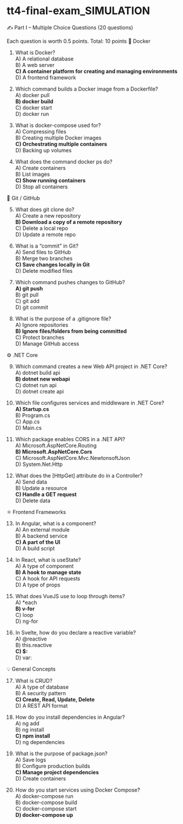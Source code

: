 # tt4-final-exam_SIMULATION

✍️ Part I – Multiple Choice Questions (20 questions)

Each question is worth 0.5 points. Total: 10 points
🐳 Docker

  1. What is Docker?<br>
        A) A relational database<br>
        B) A web server<br>
        **C) A container platform for creating and managing environments**<br>
        D) A frontend framework<br>
        
  2. Which command builds a Docker image from a Dockerfile?<br>
        A) docker pull<br>
        **B) docker build** <br>
        C) docker start<br>
        D) docker run<br>

   3. What is docker-compose used for?<br>
        A) Compressing files<br>
        B) Creating multiple Docker images<br>
       **C) Orchestrating multiple containers** <br>
        D) Backing up volumes<br>

  4. What does the command docker ps do?<br>
        A) Create containers<br>
        B) List images<br>
        **C) Show running containers** <br>
        D) Stop all containers<br>
        
🌿 Git / GitHub<br>

  5. What does git clone do?<br>
        A) Create a new repository<br>
        **B) Download a copy of a remote repository**<br>
        C) Delete a local repo<br>
        D) Update a remote repo<br>

  6.  What is a “commit” in Git?<br>
        A) Send files to GitHub<br>
        B) Merge two branches<br>
        **C) Save changes locally in Git**<br>
        D) Delete modified files<br>

  7.  Which command pushes changes to GitHub?<br>
        **A) git push**<br>
        B) git pull<br>
        C) git add<br>
        D) git commit<br>

  8.  What is the purpose of a .gitignore file?<br>
        A) Ignore repositories<br>
       **B) Ignore files/folders from being committed**<br>
        C) Protect branches<br>
        D) Manage GitHub access<br>

⚙️ .NET Core<br>

  9.  Which command creates a new Web API project in .NET Core?<br>
        A) dotnet build api<br>
        **B) dotnet new webapi**<br>
        C) dotnet run api<br>
        D) dotnet create api<br>

  10.  Which file configures services and middleware in .NET Core?<br>
    **A) Startup.cs**<br>
    B) Program.cs<br>
    C) App.cs<br>
    D) Main.cs<br>

   11. Which package enables CORS in a .NET API?<br>
    A) Microsoft.AspNetCore.Routing<br>
    **B) Microsoft.AspNetCore.Cors**<br>
    C) Microsoft.AspNetCore.Mvc.NewtonsoftJson<br>
    D) System.Net.Http<br>

  12. What does the [HttpGet] attribute do in a Controller?<br>
    A) Send data<br>
    B) Update a resource<br>
    **C) Handle a GET request**<br>
    D) Delete data<br>

⚛️ Frontend Frameworks<br>

  13. In Angular, what is a component?<br>
    A) An external module<br>
    B) A backend service<br>
    **C) A part of the UI**<br>
    D) A build script<br>

  14. In React, what is useState?<br>
    A) A type of component<br>
    **B) A hook to manage state**<br>
    C) A hook for API requests<br>
    D) A type of props<br>

   15. What does VueJS use to loop through items?<br>
    A) *each<br>
    **B) v-for**<br>
    C) loop<br>
    D) ng-for<br>

  16. In Svelte, how do you declare a reactive variable?<br>
    A) @reactive<br>
    B) this.reactive<br>
    **C) $:**<br>
    D) var:<br>

💡 General Concepts<br>

  17. What is CRUD?<br>
    A) A type of database<br>
    B) A security pattern<br>
    **C) Create, Read, Update, Delete**<br>
    D) A REST API format<br>

  18. How do you install dependencies in Angular?<br>
    A) ng add<br>
    B) ng install<br>
    **C) npm install**<br>
    D) ng dependencies<br>

  19. What is the purpose of package.json?<br>
    A) Save logs<br>
    B) Configure production builds<br>
    **C) Manage project dependencies**<br>
    D) Create containers<br>

  20. How do you start services using Docker Compose?<br>
    A) docker-compose run<br>
    B) docker-compose build<br>
    C) docker-compose start<br>
   **D) docker-compose up**<br>
